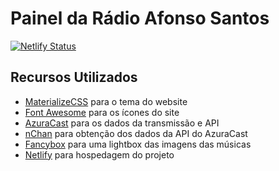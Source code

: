 # Painel da Rádio Afonso Santos

[![Netlify Status](https://api.netlify.com/api/v1/badges/0477037d-78ee-4615-a196-8240643a8ecb/deploy-status)](https://app.netlify.com/sites/painel-radioafonsosantos/deploys)

## Recursos Utilizados

- [MaterializeCSS](https://materializecss.com/) para o tema do website
- [Font Awesome](https://fontawesome.com/) para os ícones do site
- [AzuraCast](https://www.azuracast.com) para os dados da transmissão e API
- [nChan](https://github.com/slact/nchan.js/) para obtenção dos dados da API do AzuraCast
- [Fancybox](https://www.fancyapps.com/fancybox/3/) para uma lightbox das imagens das músicas
- [Netlify](https://www.netlify.com/) para hospedagem do projeto
